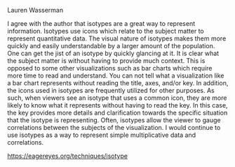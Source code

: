 Lauren Wasserman

I agree with the author that isotypes are a great way to represent information. Isotypes use icons which relate to the subject matter to represent quantitative data. The visual nature of isotypes makes them more quickly and easily understandable by a larger amount of the population. One can get the jist of an isotype by quickly glancing at it. It is clear what the subject matter is without having to provide much context. This is opposed to some other visualizations such as bar charts which require more time to read and understand. You can not tell what a visualization like a bar chart represents without reading the title, axes, and/or key. In addition, the icons used in isotypes are frequently utilized for other purposes. As such, when viewers see an isotype that uses a common icon, they are more likely to know what it represents without having to read the key. In this case, the key provides more details and clarification towards the specific situation that the isotype is representing. Often, isotypes allow the viewer to gauge correlations between the subjects of the visualization. I would continue to use isotypes as a way to represent simple multiplicative data and correlations.

https://eagereyes.org/techniques/isotype
